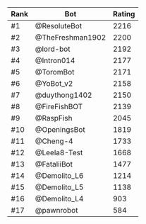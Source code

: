 Rank|Bot|Rating
---|---|---
#1|@ResoluteBot|2216
#2|@TheFreshman1902|2200
#3|@lord-bot|2192
#4|@Intron014|2177
#5|@ToromBot|2171
#6|@YoBot_v2|2158
#7|@duythong1402|2150
#8|@FireFishBOT|2139
#9|@RaspFish|2045
#10|@OpeningsBot|1819
#11|@Cheng-4|1733
#12|@Leela8-Test|1668
#13|@FataliiBot|1477
#14|@Demolito_L6|1214
#15|@Demolito_L5|1138
#16|@Demolito_L4|903
#17|@pawnrobot|584
